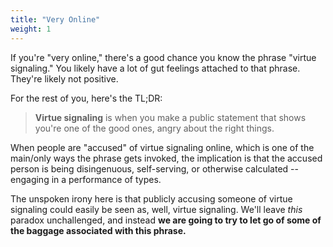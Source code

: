```yaml
---
title: "Very Online"
weight: 1
---
```


If you're "very online," there's a good chance you know the phrase "virtue signaling." You likely have a lot of gut feelings attached to that phrase. They're likely not positive.

For the rest of you, here's the TL;DR:

> **Virtue signaling** is when you make a public statement that shows you're one of the good ones, angry about the right things.

When people are "accused" of virtue signaling online, which is one of the main/only ways the phrase gets invoked, the implication is that the accused person is being disingenuous, self-serving, or otherwise calculated -- engaging in a performance of types.

The unspoken irony here is that publicly accusing someone of virtue signaling could easily be seen as, well, virtue signaling. We'll leave _this_ paradox unchallenged, and instead **we are going to try to let go of some of the baggage associated with this phrase.**

